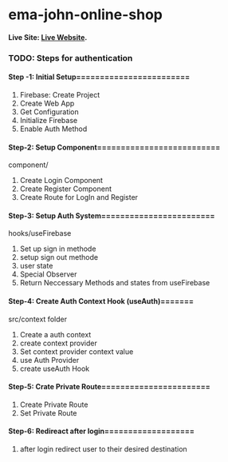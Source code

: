 # ema-john-online-shop

#### Live Site: [Live Website](https://ema-john-shop-online.netlify.app/).


 ### TODO: Steps for authentication

#### Step -1: Initial Setup========================
1. Firebase: Create Project
2. Create Web App
3. Get Configuration
4. Initialize Firebase
5. Enable Auth Method

#### Step-2: Setup Component==========================
component/
1. Create Login Component
2. Create Register Component
3. Create Route for LogIn and Register

#### Step-3: Setup Auth System========================
hooks/useFirebase
1. Set up sign in methode
2. setup sign out methode
3. user state
4. Special Observer
5. Return Neccessary Methods and states from useFirebase

#### Step-4: Create Auth Context Hook (useAuth)=======
src/context folder
1. Create a auth context
2. create context provider
3. Set context provider context value
4. use Auth Provider
5. create useAuth Hook

#### Step-5: Crate Private Route=======================
1. Create Private Route
2. Set Private Route

#### Step-6: Redireact after login===================
1. after login redirect user to their desired destination

